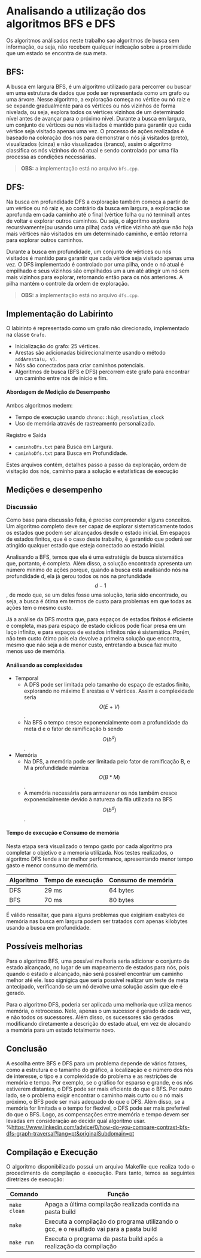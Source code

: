 # Analisando a utilização dos algoritmos BFS e DFS

Os algoritmos análisados neste trabalho sao algoritmos de busca sem informação, ou seja, não recebem qualquer indicação sobre a proximidade que um estado se encontra de sua meta.

## BFS:

A busca em largura BFS, é um algoritmo utilizado para percorrer ou buscar em uma estrutura de dados que pode ser representada como um grafo ou uma árvore. Nesse algoritmo, a exploração começa no vértice ou nó raiz e se expande gradualmente para os vértices ou nós vizinhos de forma nivelada, ou seja, explora todos os vértices vizinhos de um determinado nível antes de avançar para o próximo nível. Durante a busca em largura, um conjunto de vértices ou nós visitados é mantido para garantir que cada vértice seja visitado apenas uma vez. O processo de ações realizadas é baseado na coloração dos nós para demonstrar o nós já visitados (preto), visualizados (cinza) e não visualizados (branco), assim o algoritmo classifica os nós vizinhos do nó atual e sendo controlado por uma fila processa as condições necessárias. 

> **OBS:** a implementação está no arquivo ```bfs.cpp```.

## DFS:
Na busca em profundidade DFS a exploração também começa a partir de um vértice ou nó raiz e, ao contrário da busca em largura, a exploração se aprofunda em cada caminho até o final (vértice folha ou nó terminal) antes de voltar e explorar outros caminhos. Ou seja, o algoritmo explora recursivamente(ou usando uma pilha) cada vértice vizinho até que não haja mais vértices não visitados em um determinado caminho, e então retorna para explorar outros caminhos.

Durante a busca em profundidade, um conjunto de vértices ou nós visitados é mantido para garantir que cada vértice seja visitado apenas uma vez. O DFS implementado é controlado por uma pilha, onde o nó atual é empilhado e seus vizinhos são empilhados um a um até atingir um nó sem mais vizinhos para explorar, retornando então para os nós anteriores. A pilha mantém o controle da ordem de exploração.

> **OBS:** a implementação está no arquivo ```dfs.cpp```.

## Implementação do Labirinto
O labirinto é representado como um grafo não direcionado, implementado na classe ```Grafo```. 

- Inicialização do grafo: 25 vértices.
- Arestas são adicionadas bidirecionalmente usando o método ```addAresta(u, v)```.
- Nós são conectados para criar caminhos potenciais.
- Algoritmos de busca (BFS e DFS) percorrem este grafo para encontrar um caminho entre nós de início e fim.

#### Abordagem de Medição de Desempenho
Ambos algoritmos medem:

- Tempo de execução usando ```chrono::high_resolution_clock```
- Uso de memória através de rastreamento personalizado.

Registro e Saída

- ```caminhoBfs.txt``` para Busca em Largura.
- ```caminhoDfs.txt``` para Busca em Profundidade.

Estes arquivos contêm, detalhes passo a passo da exploração, ordem de visitação dos nós, caminho para a solução e estatísticas de execução

## Medições e desempenho

### Discussão 

Como base para discussão feita, é preciso compreender alguns conceitos. Um algoritmo completo deve ser capaz de explorar sistematicamente todos os estados que podem ser alcançados desde o estado inicial. Em espaços de estados finitos, que é o caso deste trabalho, é garantido que poderá ser atingido qualquer estado que esteja conectado ao estado inicial.

Analisando a BFS, temos que ela é uma estratégia de busca sistemática que, portanto, é completa. Além disso, a solução encontrada apresenta um número mínimo de ações porque, quando a busca está analisando nós na profundidade d, ela já gerou todos os nós na profundidade $$d - 1$$, de modo que, se um deles fosse uma solução, teria sido encontrado, ou seja, a busca é ótima em termos de custo para problemas em que todas as ações tem o mesmo custo.

Já a análise da DFS mostra que, para espaços de estados finitos é eficiente e completa, mas para espaço de estado cíclicos pode ficar presa em um laço infinito, e para espaços de estados infinitos não é sistemática. Porém, não tem custo ótimo pois ela devolve a primeira solução que encontra, mesmo que não seja a de menor custo, entretando a busca faz muito menos uso de memória.

#### Análisando as complexidades
- Temporal
   - A DFS pode ser limitada pelo tamanho do espaço de estados finito, explorando no máximo E arestas e V vértices. Assim a complexidade seria $$O(E+V)$$.
   - Na BFS o tempo cresce exponencialmente com a profundidade da meta d e o fator de ramificação b sendo $$O(b^d)$$.
- Memória
    - Na DFS, a memória pode ser limitada pelo fator de ramificação B, e M a profundidade mámixa $$O(B*M)$$.
    - A memória necessária para armazenar os nós também cresce exponencialmente devido à natureza da fila utilizada na BFS $$O(b^d)$$.

#### Tempo de execução e Consumo de memória

Nesta etapa será visualizado o tempo gasto por cada algoritmo pra completar o objetivo e a memoria utilizada. Nos testes realizados, o algoritmo DFS tende a ter melhor performance, apresentando menor tempo gasto e menor consumo de memória.

|Algoritmo|Tempo de execução|Consumo de memória|
|---------|-----------------|------------------|
|DFS|29 ms|64 bytes|
|BFS|70 ms|80 bytes|

É válido ressaltar, que para alguns problemas que exigiriam exabytes de memória nas busca em largura podem ser tratados com apenas kilobytes usando a busca em profundidade.

## Possíveis melhorias

Para o algoritmo BFS, uma possível melhoria seria adicionar o conjunto de estado alcançado, no lugar de um mapeamento de estados para nós, pois quando o estado e alcançado, não será possível encontrar um caminho melhor até ele. Isso signigica que seria possível realizar um teste de meta antecipado, verificando se um nó devolve uma solução assim que ele é gerado.

Para o algoritmo DFS, poderia ser aplicada uma melhoria que utiliza menos memória, o retrocesso. Nele, apenas o um sucessor é gerado de cada vez, e não todos os sucessores. Além disso, os sucessores são gerados modificando diretamente a descrição do estado atual, em vez de alocando a memória para um estado totalmente novo.

## Conclusão

A escolha entre BFS e DFS para um problema depende de vários fatores, como a estrutura e o tamanho do gráfico, a localização e o número dos nós de interesse, o tipo e a complexidade do problema e as restrições de memória e tempo. Por exemplo, se o gráfico for esparso e grande, e os nós estiverem distantes, o DFS pode ser mais eficiente do que o BFS. Por outro lado, se o problema exigir encontrar o caminho mais curto ou o nó mais próximo, o BFS pode ser mais adequado do que o DFS. Além disso, se a memória for limitada e o tempo for flexível, o DFS pode ser mais preferível do que o BFS. Logo, as compensações entre memória e tempo devem ser levadas em consideração ao decidir qual algoritmo usar.
%https://www.linkedin.com/advice/0/how-do-you-compare-contrast-bfs-dfs-graph-traversal?lang=pt&originalSubdomain=pt
## Compilação e Execução

<div align="justify">
O algoritmo disponibilizado possui um arquivo Makefile que realiza todo o procedimento de compilação e execução. Para tanto, temos as seguintes diretrizes de execução:
</div>
<p></p>
<div align="center">

| Comando                |  Função                                                                                           |                     
| -----------------------| ------------------------------------------------------------------------------------------------- |
|  `make clean`          | Apaga a última compilação realizada contida na pasta build                                        |
|  `make`                | Executa a compilação do programa utilizando o gcc, e o resultado vai para a pasta build           |
|  `make run`            | Executa o programa da pasta build após a realização da compilação                                 |
</div>
